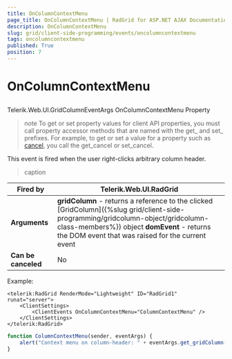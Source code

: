 ```yaml
---
title: OnColumnContextMenu
page_title: OnColumnContextMenu | RadGrid for ASP.NET AJAX Documentation
description: OnColumnContextMenu
slug: grid/client-side-programming/events/oncolumncontextmenu
tags: oncolumncontextmenu
published: True
position: 7
---
```


# OnColumnContextMenu



## 

Telerik.Web.UI.GridColumnEventArgs OnColumnContextMenu Property

>note To get or set property values for client API properties, you must call property accessor methods that are named with the get_ and set_ prefixes. For example, to get or set a value for a property such as [cancel](http://msdn.microsoft.com/en-us/library/bb310859.aspx), you call the get_cancel or set_cancel.
>


This event is fired when the user right-clicks arbitrary column header.


>caption  

|  **Fired by**  | Telerik.Web.UI.RadGrid |
| ------ | ------ |
| **Arguments** | **gridColumn** - returns a reference to the clicked [GridColumn]({%slug grid/client-side-programming/gridcolumn-object/gridcolumn-class-members%}) object **domEvent** - returns the DOM event that was raised for the current event|
| **Can be canceled** |No|

Example:

````ASP.NET
<telerik:RadGrid RenderMode="Lightweight" ID="RadGrid1" runat="server">
    <ClientSettings>
        <ClientEvents OnColumnContextMenu="ColumnContextMenu" />
    </ClientSettings>
</telerik:RadGrid>
````



````JavaScript
function ColumnContextMenu(sender, eventArgs) {
    alert("Context menu on column-header: " + eventArgs.get_gridColumn().get_element().cellIndex);
}
````



